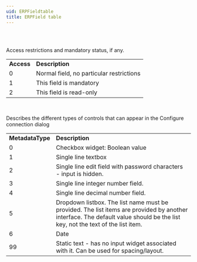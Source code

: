 ```yaml
---
uid: ERPFieldtable
title: ERPField table
---
```


###  

Access restrictions and mandatory status, if any.

|            |                                          |
|------------|------------------------------------------|
| **Access** | **Description**                          |
| 0          | Normal field, no particular restrictions |
| 1          | This field is mandatory                  |
| 2          | This field is read-only                  |

 

Describes the different types of controls that can appear in the Configure connection dialog

|                  |                                                                                                                                                                              |
|------------------|------------------------------------------------------------------------------------------------------------------------------------------------------------------------------|
| **MetadataType** | **Description**                                                                                                                                                              |
| 0                | Checkbox widget: Boolean value                                                                                                                                               |
| 1                | Single line textbox                                                                                                                                                          |
| 2                | Single line edit field with password characters - input is hidden.                                                                                                           |
| 3                | Single line integer number field.                                                                                                                                            |
| 4                | Single line decimal number field.                                                                                                                                            |
| 5                | Dropdown listbox. The list name must be provided. The list items are provided by another interface. The default value should be the list key, not the text of the list item. |
| 6                | Date                                                                                                                                                                         |
| 99               | Static text - has no input widget associated with it. Can be used for spacing/layout.                                                                                        |